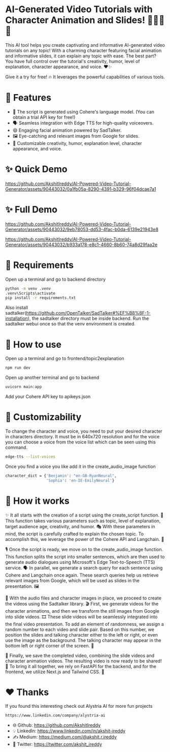 # AI-Generated Video Tutorials with Character Animation and Slides! 🎥🤖📝🎨

This AI tool helps you create captivating and informative AI-generated video tutorials on any topic! With a charming character featuring facial animation and informative slides, it can explain any topic with ease. The best part? You have full control over the tutorial's creativity, humor, level of explanation, character appearance, and voice. ❤️✨

Give it a try for free! 🔥 It leverages the powerful capabilities of various tools.

# 🚀 Features
- 🧠 The script is generated using Cohere's language model. (You can obtain a trial API key for free!)
- 🗣️ Seamless integration with Edge TTS for high-quality voiceovers.
- 😄 Engaging facial animation powered by SadTalker.
- 🖼️ Eye-catching and relevant images from Google for slides.
- 🎨 Customizable creativity, humor, explanation level, character appearance, and voice.

# ✨ Quick Demo


https://github.com/AkshitIreddy/AI-Powered-Video-Tutorial-Generator/assets/90443032/0a1fb05a-8290-4391-b329-96f04dcae7a1


# ✨ Full Demo


https://github.com/AkshitIreddy/AI-Powered-Video-Tutorial-Generator/assets/90443032/9eb78053-dd53-4fac-b0da-6139e21943e8


https://github.com/AkshitIreddy/AI-Powered-Video-Tutorial-Generator/assets/90443032/b933a178-e8c1-4660-8b60-74a8d29faa2e


# 🚨 Requirements
Open up a terminal and go to backend directory
```sh
python -m venv .venv
.venv\Scripts\activate
pip install -r requirements.txt
```
Also install sadtalker(https://github.com/OpenTalker/SadTalker#%EF%B8%8F-1-installation), the sadtalker directory must be inside backend. Run the sadtalker webui once so that the venv environment is created.

# 🔌 How to use

Open up a terminal and go to frontend/topic2explanation
```sh
npm run dev
```
Open up another terminal and go to backend
```sh
uvicorn main:app
```
Add your Cohere API key to apikeys.json

# 🎨 Customizability 
To change the character and voice, you need to put your desired character in characters directory. It must be in 640x720 resolution and for the voice you can choose a voice from the voice list which can be seen using this command.

```sh
edge-tts --list-voices
```

Once you find a voice you like add it in the create_audio_image function 
```sh
character_dict = {'Benjamin': "en-GB-RyanNeural",
                  'Sophia': 'en-IE-EmilyNeural'}
``` 

# 📝 How it works
✨ It all starts with the creation of a script using the create_script function. 📜 This function takes various parameters such as topic, level of explanation, target audience age, creativity, and humor. 🎭 With these parameters in mind, the script is carefully crafted to explain the chosen topic. To accomplish this, we leverage the power of the Cohere API and Langchain. 🤝

🎙️ Once the script is ready, we move on to the create_audio_image function. This function splits the script into smaller sentences, which are then used to generate audio dialogues using Microsoft's Edge Text-to-Speech (TTS) service. 🗣️ In parallel, we generate a search query for each sentence using Cohere and Langchain once again. These search queries help us retrieve relevant images from Google, which will be used as slides in the presentation. 🖼️

🎥 With the audio files and character images in place, we proceed to create the videos using the Sadtalker library. 🎬 First, we generate videos for the character animations, and then we transform the still images from Google into slide videos. 🎞️ These slide videos will be seamlessly integrated into the final video presentation. To add an element of randomness, we assign a random number to each video and slide pair. Based on this number, we position the slides and talking character either to the left or right, or even use the image as the background. The talking character may appear in the bottom left or right corner of the screen. 🎯

📼 Finally, we save the completed video, combining the slide videos and character animation videos. The resulting video is now ready to be shared! 🎉 To bring it all together, we rely on FastAPI for the backend, and for the frontend, we utilize Next.js and Tailwind CSS. 🚀

# ❤️ Thanks
If you found this interesting check out Alystria AI for more fun projects
```sh
https://www.linkedin.com/company/alystria-ai
```

- 🌐 Github: https://github.com/AkshitIreddy
- 💡 LinkedIn: https://www.linkedin.com/in/akshit-ireddy
- ✍️ Medium: https://medium.com/@akshit.r.ireddy
- 🐤 Twitter: https://twitter.com/akshit_ireddy

